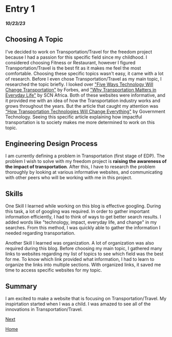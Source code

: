 # Entry 1
##### 10/23/23
## Choosing A Topic

I've decided to work on Transportation/Travel for the freedom project because I had a passion for this specific field since my childhood. I considered choosing Fitness or Restaurant, however I figured Transportation/Travel is the best fit as it makes me feel the most comfortable. Choosing these specific topics wasn't easy, it came with a lot of research. Before I even chose Transportation/Travel as my main topic, I researched the topic briefly. I looked over ["Five Ways Technology Will Change Transportation"](https://www.forbes.com/sites/forbestechcouncil/2021/12/22/five-ways-technology-will-change-transportation-in-2022/?sh=3e98c0de20d8) by Forbes, and ["Why Transportation Matters in Everyday Life"](https://scnafrica.com/2022/03/23/why-transportation-matters-in-everyday-life/) by SCN Africa. Both of these websites were informative, and it provided me with an idea of how the Transportation industry works and grows throughout the years. But the article that caught my attention was ["How Transportation Technologies Will Change Everything"](https://www.govtech.com/transportation/how-transportation-technologies-will-change-everything-.html) by Government Technology. Seeing this specific article explaining how impactful transportation is to society makes me more determined to work on this topic. 

## Engineering Design Process

I am currently defining a problem in Transportation (first stage of EDP). The problem I wish to solve with my freedom project is **raising the awareness of the impact of transportation**. After this, I have to research the problem thoroughly by looking at various informative websites, and communicating with other peers who will be working with me in this project. 

## Skills
One Skill I learned while working on this blog is effective googling. During this task, a lot of googling was required. In order to gather important information efficiently, I had to think of ways to get better search results. I added words like "technology, impact, everyday life, and change" in my searches. From this method, I was quickly able to gather the information I needed regarding transportation.

Another Skill I learned was organization. A lot of organization was also required during this blog. Before choosing my main topic, I gathered many links to websites regarding my list of topics to see which field was the best for me. To know which link provided what information, I had to learn to organize the links into multiple sections. With organized links, it saved me time to access specific websites for my topic.  

## Summary
I am excited to make a website that is focusing on Transportation/Travel. My inspirtation started when I was a child. I was amazed to see all of the innovations in Transportation/Travel. 

[Next](entry02.md)

[Home](../README.md)
